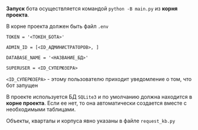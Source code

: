 **Запуск** бота осуществляется командой `python -B main.py` из **корня проекта**.

В корне проекта должен быть файл `.env`
```
TOKEN = '<ТОКЕН_БОТА>'

ADMIN_ID = [<ID_АДМИНИСТРАТОРОВ>, ]

DATABASE_NAME = '<НАЗВАНИЕ_БД>'

SUPERUSER = <ID_СУПЕРЮЗЕРА>
```

`<ID_СУПЕРЮЗЕРА>` - этому пользователю приходит уведомление о том, что бот запущен

В проекте используется БД `SQLite3` и по умолчанию должна находится в **корне проекта**. Если ее нет, то она автоматически создается вместе с необходимыми таблицами.

Объекты, кварталы и корпуса явно указаны в файле `request_kb.py`